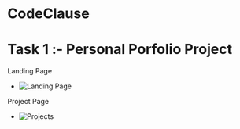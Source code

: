 # CodeClause

# Task 1 :- Personal Porfolio Project
Landing Page 
- ![Landing Page](https://user-images.githubusercontent.com/81406458/210207553-93ffbe85-00c1-425d-b3cf-707ff1ed0899.jpg)

Project Page 
- ![Projects](https://user-images.githubusercontent.com/81406458/210207578-ae053674-ce81-4ea8-b9ff-30e8fc82495f.jpg)
